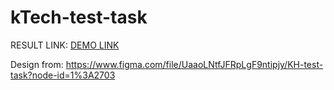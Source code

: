 # kTech-test-task
RESULT LINK: [DEMO LINK](https://k-techttask.vercel.app/)

Design from: https://www.figma.com/file/UaaoLNtfJFRpLgF9ntipjy/KH-test-task?node-id=1%3A2703
